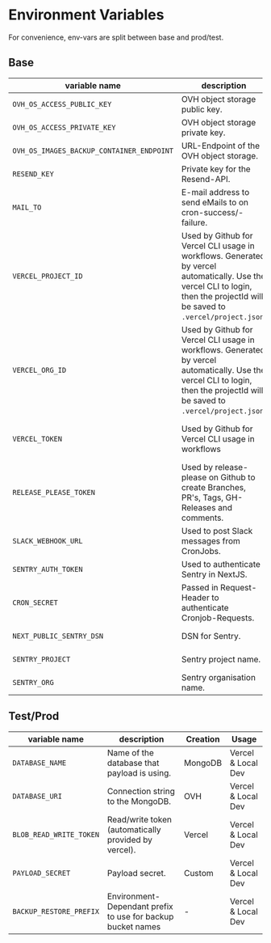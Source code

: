 # Environment Variables

For convenience, env-vars are split between base and prod/test.

## Base
|variable name|description|Creation|Usage|
|-|-|-|-|
|`OVH_OS_ACCESS_PUBLIC_KEY`|OVH object storage public key.|OVH|Vercel & Local Dev|
|`OVH_OS_ACCESS_PRIVATE_KEY`|OVH object storage private key.|OVH| Vercel & Local Dev|
|`OVH_OS_IMAGES_BACKUP_CONTAINER_ENDPOINT`|URL-Endpoint of the OVH object storage.|OVH|Vercel & Local Dev|
|`RESEND_KEY`|Private key for the Resend-API.|Resend|Vercel & Local Dev|
|`MAIL_TO`|E-mail address to send eMails to on cron-success/-failure.|Custom|Vercel & Local Dev|
|`VERCEL_PROJECT_ID`|Used by Github for Vercel CLI usage in workflows. Generated by vercel automatically. Use the vercel CLI to login, then the projectId will be saved to `.vercel/project.json`.|Vercel|Github (as repository secret)|
|`VERCEL_ORG_ID`|Used by Github for Vercel CLI usage in workflows. Generated by vercel automatically. Use the vercel CLI to login, then the projectId will be saved to `.vercel/project.json`.|Vercel|Github (as repository secret)|
|`VERCEL_TOKEN`|Used by Github for Vercel CLI usage in workflows|Vercel (Account -> Tokens)|Github (as repository secret)|
|`RELEASE_PLEASE_TOKEN`|Used by release-please on Github to create Branches, PR's, Tags, GH-Releases and comments.|Github personal access token|Github (as repository secret)|
|`SLACK_WEBHOOK_URL`|Used to post Slack messages from CronJobs.|Slack|Vercel & Local Dev|
|`SENTRY_AUTH_TOKEN`|Used to authenticate Sentry in NextJS.|Sentry|Vercel & Local Dev|
|`CRON_SECRET`|Passed in Request-Header to authenticate Cronjob-Requests.|Vercel|Vercel|
|`NEXT_PUBLIC_SENTRY_DSN`|DSN for Sentry.|Sentry|Vercel & Local Dev|
|`SENTRY_PROJECT`|Sentry project name.|Sentry|Vercel & Local Dev|
|`SENTRY_ORG`|Sentry organisation name.|Sentry|Vercel & Local Dev|

## Test/Prod
|variable name|description|Creation|Usage|
|-|-|-|-|
|`DATABASE_NAME`|Name of the database that payload is using.|MongoDB|Vercel & Local Dev|
|`DATABASE_URI`|Connection string to the MongoDB.|OVH|Vercel & Local Dev|
|`BLOB_READ_WRITE_TOKEN`|Read/write token (automatically provided by vercel).|Vercel|Vercel & Local Dev|
|`PAYLOAD_SECRET`|Payload secret.|Custom|Vercel & Local Dev|
|`BACKUP_RESTORE_PREFIX`|Environment-Dependant prefix to use for backup bucket names|-|Vercel & Local Dev|